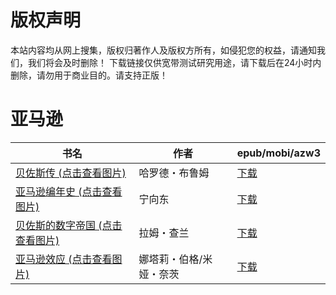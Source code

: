 # 版权声明

本站内容均从网上搜集，版权归著作人及版权方所有，如侵犯您的权益，请通知我们，我们将会及时删除！ 下载链接仅供宽带测试研究用途，请下载后在24小时内删除，请勿用于商业目的。请支持正版！

# 亚马逊

| 书名 | 作者 | epub/mobi/azw3 |
| --- | --- | --- |
| [贝佐斯传 (点击查看图片)](https://www.dushupai.com/attachment/2024/06/12/5b566f1e9fe1544b.jpg) | 哈罗德・布鲁姆 | [下载](https://url89.ctfile.com/f/31084289-1375500592-39d6e8?p=8866) |
| [亚马逊编年史 (点击查看图片)](https://www.dushupai.com/attachment/2024/06/12/2aed7be109361730.jpg) | 宁向东 | [下载](https://url89.ctfile.com/f/31084289-1375501459-ac7cad?p=8866) |
| [贝佐斯的数字帝国 (点击查看图片)](https://www.dushupai.com/attachment/2024/06/09/e4b4ee5b6f4b444b.jpg) | 拉姆・查兰 | [下载](https://url89.ctfile.com/f/31084289-1356989539-c2656e?p=8866) |
| [亚马逊效应 (点击查看图片)](https://www.dushupai.com/attachment/2024/06/09/e67840c3541669d6.jpg) | 娜塔莉・伯格/米娅・奈茨 | [下载](https://url89.ctfile.com/f/31084289-1356985669-150953?p=8866) |
